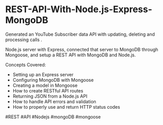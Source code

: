 # REST-API-With-Node.js-Express-MongoDB
Generated an YouTube Subscriber data API with updating, deleting and processing calls .


Node.js server with Express,
connected that server to MongoDB through Mongoose, and  setup a REST API with MongoDB and Node.js. 


Concepts Covered:

- Setting up an Express server
- Configuring MongoDB with Mongoose
- Creating a model in Mongoose
- How to create RESTful API routes
- Returning JSON from a Node.js API
- How to handle API errors and validation
- How to properly use and return HTTP status codes


#REST #API #Nodejs #mongoDB #mongoose

